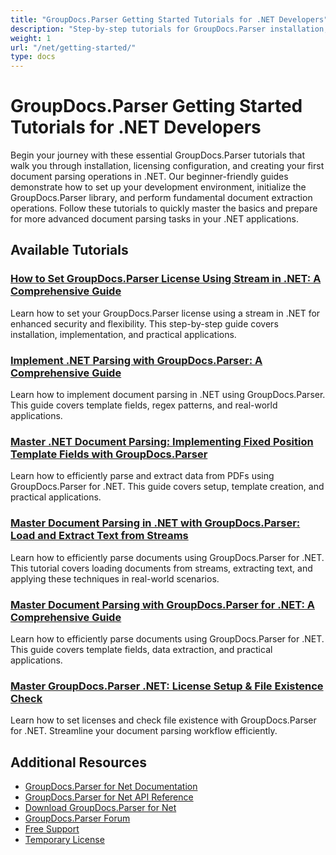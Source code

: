 ```yaml
---
title: "GroupDocs.Parser Getting Started Tutorials for .NET Developers"
description: "Step-by-step tutorials for GroupDocs.Parser installation, licensing, setup, and basic document parsing in .NET applications."
weight: 1
url: "/net/getting-started/"
type: docs
---
```

# GroupDocs.Parser Getting Started Tutorials for .NET Developers

Begin your journey with these essential GroupDocs.Parser tutorials that walk you through installation, licensing configuration, and creating your first document parsing operations in .NET. Our beginner-friendly guides demonstrate how to set up your development environment, initialize the GroupDocs.Parser library, and perform fundamental document extraction operations. Follow these tutorials to quickly master the basics and prepare for more advanced document parsing tasks in your .NET applications.

## Available Tutorials

### [How to Set GroupDocs.Parser License Using Stream in .NET&#58; A Comprehensive Guide](./set-groupdocs-parser-license-stream-net/)
Learn how to set your GroupDocs.Parser license using a stream in .NET for enhanced security and flexibility. This step-by-step guide covers installation, implementation, and practical applications.

### [Implement .NET Parsing with GroupDocs.Parser&#58; A Comprehensive Guide](./guide-implement-dotnet-parsing-groupdocs-parser/)
Learn how to implement document parsing in .NET using GroupDocs.Parser. This guide covers template fields, regex patterns, and real-world applications.

### [Master .NET Document Parsing&#58; Implementing Fixed Position Template Fields with GroupDocs.Parser](./mastering-dotnet-document-parsing-groupdocs-parser/)
Learn how to efficiently parse and extract data from PDFs using GroupDocs.Parser for .NET. This guide covers setup, template creation, and practical applications.

### [Master Document Parsing in .NET with GroupDocs.Parser&#58; Load and Extract Text from Streams](./document-parsing-dotnet-groupdocs-parser-streams/)
Learn how to efficiently parse documents using GroupDocs.Parser for .NET. This tutorial covers loading documents from streams, extracting text, and applying these techniques in real-world scenarios.

### [Master Document Parsing with GroupDocs.Parser for .NET&#58; A Comprehensive Guide](./groupdocs-parser-net-document-parsing-guide/)
Learn how to efficiently parse documents using GroupDocs.Parser for .NET. This guide covers template fields, data extraction, and practical applications.

### [Master GroupDocs.Parser .NET&#58; License Setup & File Existence Check](./master-groupdocs-parser-net-license-file-check/)
Learn how to set licenses and check file existence with GroupDocs.Parser for .NET. Streamline your document parsing workflow efficiently.

## Additional Resources

- [GroupDocs.Parser for Net Documentation](https://docs.groupdocs.com/parser/net/)
- [GroupDocs.Parser for Net API Reference](https://reference.groupdocs.com/parser/net/)
- [Download GroupDocs.Parser for Net](https://releases.groupdocs.com/parser/net/)
- [GroupDocs.Parser Forum](https://forum.groupdocs.com/c/parser)
- [Free Support](https://forum.groupdocs.com/)
- [Temporary License](https://purchase.groupdocs.com/temporary-license/)
